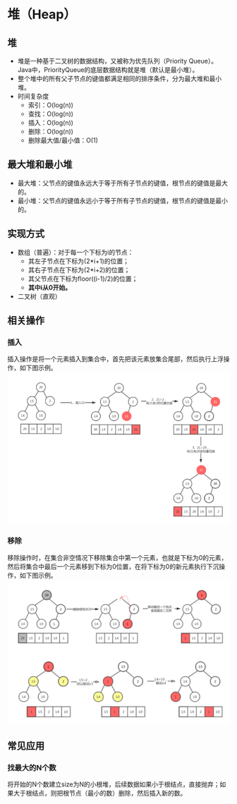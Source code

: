 # 堆（Heap）

## 堆
* 堆是一种基于二叉树的数据结构，又被称为优先队列（Priority Queue）。Java中，PriorityQueue的底层数据结构就是堆（默认是最小堆）。
* 整个堆中的所有父子节点的键值都满足相同的排序条件，分为最大堆和最小堆。
* 时间复杂度
    * 索引：O(log(n))
    * 查找：O(log(n))
    * 插入：O(log(n))
    * 删除：O(log(n))
    * 删除最大值/最小值：O(1)

## 最大堆和最小堆
* 最大堆：父节点的键值永远大于等于所有子节点的键值，根节点的键值是最大的。
* 最小堆：父节点的键值永远小于等于所有子节点的键值，根节点的键值是最小的。

## 实现方式
* 数组（普遍）：对于每一个下标为i的节点：
    * 其左子节点在下标为(2*i+1)的位置；
    * 其右子节点在下标为(2*i+2)的位置；
    * 其父节点在下标为floor((i-1)/2)的位置；
    * **其中i从0开始。**
* 二叉树（直观）

## 相关操作

### 插入
插入操作是将一个元素插入到集合中，首先把该元素放集合尾部，然后执行上浮操作，如下图示例。
![插入操作](media/堆/插入操作.jpg)

### 移除
移除操作时，在集合非空情况下移除集合中第一个元素，也就是下标为0的元素，然后将集合中最后一个元素移到下标为0位置，在将下标为0的新元素执行下沉操作，如下图示例。
![移除操作](media/堆/移除操作.jpg)

## 常见应用

### 找最大的N个数
将开始的N个数建立size为N的小根堆，后续数据如果小于根结点，直接抛弃；如果大于根结点，则把根节点（最小的数）删除，然后插入新的数。


